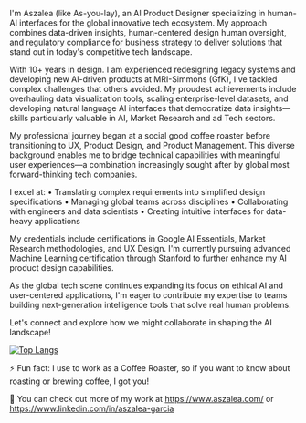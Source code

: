 I'm Aszalea (like As-you-lay), an AI Product Designer specializing in human-AI interfaces for the global innovative tech ecosystem. My approach combines data-driven insights, human-centered design human oversight, and regulatory compliance for business strategy to deliver solutions that stand out in today's competitive tech landscape.

With 10+ years in design. I am experienced redesigning legacy systems and developing new AI-driven products at MRI-Simmons (GfK), I've tackled complex challenges that others avoided. My proudest achievements include overhauling data visualization tools, scaling enterprise-level datasets, and developing natural language AI interfaces that democratize data insights—skills particularly valuable in AI, Market Research and ad Tech sectors.

My professional journey began at a social good coffee roaster before transitioning to UX, Product Design, and Product Management. This diverse background enables me to bridge technical capabilities with meaningful user experiences—a combination increasingly sought after by global most forward-thinking tech companies.

I excel at:
• Translating complex requirements into simplified design specifications
• Managing global teams across disciplines
• Collaborating with engineers and data scientists
• Creating intuitive interfaces for data-heavy applications

My credentials include certifications in Google AI Essentials, Market Research methodologies, and UX Design. I'm currently pursuing advanced Machine Learning certification through Stanford to further enhance my AI product design capabilities.

As the global tech scene continues expanding its focus on ethical AI and user-centered applications, I'm eager to contribute my expertise to teams building next-generation intelligence tools that solve real human problems.

Let's connect and explore how we might collaborate in shaping the AI landscape!

 [![Top Langs](https://github-readme-stats.vercel.app/api/top-langs/?username=Aszalea-Calderon&hide=ruby,shell)](https://github.com/Aszalea-Calderon)
</p>
 
⚡ Fun fact: I use to work as a Coffee Roaster, so if you want to know about roasting or brewing coffee, I got you!
<br/><p></p>
🔭 You can check out more of my work at https://www.aszalea.com/ or https://www.linkedin.com/in/aszalea-garcia

<!--
**Aszalea-Calderon/Aszalea-Calderon** is a ✨ _special_ ✨ repository because its `README.md` (this file) appears on your GitHub profile.


Here are some ideas to get you started:
#![GitHub streak stats](https://github-readme-streak-stats.herokuapp.com/?user=Aszalea-Calderon)

- 🔭 I’m currently working on ...
- 🌱 I’m currently learning ...
- 👯 I’m looking to collaborate on ...
- 🤔 I’m looking for help with ...
- 💬 Ask me about ...
- 📫 How to reach me: ...
- 😄 Pronouns: ...
- ⚡ Fun fact: ...
-->
